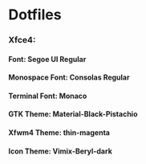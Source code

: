 # Dotfiles
### Xfce4:
#### Font: Segoe UI Regular
#### Monospace Font: Consolas Regular
#### Terminal Font: Monaco
#### GTK Theme: Material-Black-Pistachio
#### Xfwm4 Theme: thin-magenta
#### Icon Theme: Vimix-Beryl-dark